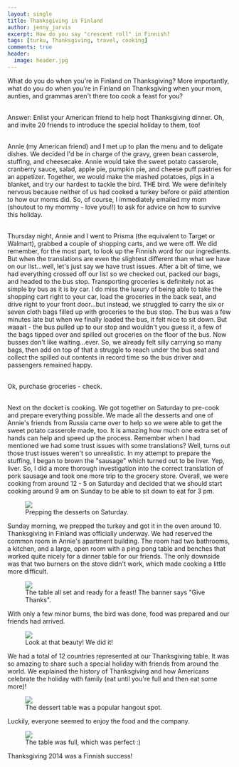 ```yaml
---
layout: single
title: Thanksgiving in Finland
author: jenny_jarvis
excerpt: How do you say "crescent roll" in Finnish?
tags: [turku, Thanksgiving, travel, cooking]
comments: true
header:
  image: header.jpg
---
```


What do you do when you're in Finland on Thanksgiving? More importantly, what do you do when you're in Finland on Thanksgiving when your mom, aunties, and grammas aren't there too cook a feast for you?

<br>Answer: Enlist your American friend to help host Thanksgiving dinner. Oh, and invite 20 friends to introduce the special holiday to them, too!

<br>Annie (my American friend) and I met up to plan the menu and to deligate dishes. We decided I'd be in charge of the gravy, green bean casserole, stuffing, and cheesecake. Annie would take the sweet potato casserole, cranberry sauce, salad, apple pie, pumpkin pie, and cheese puff pastries for an appetizer. Together, we would make the mashed potatoes, pigs in a blanket, and try our hardest to tackle the bird. THE bird. We were definitely nervous because neither of us had cooked a turkey before or paid attention to how our moms did. So, of course, I immediately emailed my mom (shoutout to my mommy - love you!!) to ask for advice on how to survive this holiday.

<br>Thursday night, Annie and I went to Prisma (the equivalent to Target or Walmart), grabbed a couple of shopping carts, and we were off. We did remember, for the most part, to look up the Finnish word for our ingredients. But when the translations are even the slightest different than what we have on our list...well, let's just say we have trust issues. After a bit of time, we had everything crossed off our list so we checked out, packed our bags, and headed to the bus stop. Transporting groceries is definitely not as simple by bus as it is by car. I do miss the luxury of being able to take the shopping cart right to your car, load the groceries in the back seat, and drive right to your front door...but instead, we struggled to carry the six or seven cloth bags filled up with groceries to the bus stop. The bus was a few minutes late but when we finally loaded the bus, it felt nice to sit down. But waaait - the bus pulled up to our stop and wouldn't you guess it, a few of the bags tipped over and spilled out groceries on the floor of the bus. Now busses don't like waiting...ever. So, we already felt silly carrying so many bags, then add on top of that a struggle to reach under the bus seat and collect the spilled out contents in record time so the bus driver and passengers remained happy.

<br>Ok, purchase groceries - check.

<br>Next on the docket is cooking. We got together on Saturday to pre-cook and prepare everything possible. We made all the desserts and one of Annie's friends from Russia came over to help so we were able to get the sweet potato casserole made, too. It is amazing how much one extra set of hands can help and speed up the process. Remember when I had mentioned we had some trust issues with some translations? Well, turns out those trust issues weren't so unrealistic. In my attempt to prepare the stuffing, I began to brown the "sausage" which turned out to be liver. Yep, liver. So, I did a more thorough investigation into the correct translation of pork sausage and took one more trip to the grocery store. Overall, we were cooking from around 12 - 5 on Saturday and decided that we should start cooking around 9 am on Sunday to be able to sit down to eat for 3 pm.

<figure>
    <a href="../images/prepping.jpg"><img src="../images/prepping.jpg"></a>
    <figcaption> Prepping the desserts on Saturday. </figcaption>
</figure>

Sunday morning, we prepped the turkey and got it in the oven around 10. Thanksgiving in Finland was officially underway. We had reserved the common room in Annie's apartment building. The room had two bathrooms, a kitchen, and a large, open room with a ping pong table and benches that worked quite nicely for a dinner table for our friends. The only downside was that two burners on the stove didn't work, which made cooking a little more difficult. 

<figure>
    <a href="../images/Table.JPG"><img src="../images/Table.JPG"></a>
    <figcaption> The table all set and ready for a feast! The banner says "Give Thanks". </figcaption>
</figure>

With only a few minor burns, the bird was done, food was prepared and our friends had arrived.

<figure>
    <a href="../images/Turkey.JPG"><img src="../images/Turkey.JPG"></a>
    <figcaption> Look at that beauty! We did it! </figcaption>
</figure>

We had a total of 12 countries represented at our Thanksgiving table. It was so amazing to share such a special holiday with friends from around the world. We explained the history of Thanksgiving and how Americans celebrate the holiday with family (eat until you're full and then eat some more)!

<figure>
    <a href="../images/Desserts.JPG"><img src="../images/Desserts.JPG"></a>
    <figcaption> The dessert table was a popular hangout spot. </figcaption>
</figure>

Luckily, everyone seemed to enjoy the food and the company.

<figure>
    <a href="../images/Eating.jpg"><img src="../images/Eating.jpg"></a>
    <figcaption> The table was full, which was perfect :) </figcaption>
</figure>

Thanksgiving 2014 was a Finnish success! 
